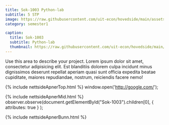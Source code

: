 ```yaml
---
title: Sok-1003 Python-lab
subtitle: 5 STP
image: https://raw.githubusercontent.com/uit-econ/hovedside/main/assets/img/Sok-1003.jpg
category: semester1

caption:
  title: Sok-1003
  subtitle: Python-lab
  thumbnail: https://raw.githubusercontent.com/uit-econ/hovedside/main/assets/img/Sok-1003.jpg
---
```

Use this area to describe your project. Lorem ipsum dolor sit amet, consectetur adipisicing elit. Est blanditiis dolorem culpa incidunt minus dignissimos deserunt repellat aperiam quasi sunt officia expedita beatae cupiditate, maiores repudiandae, nostrum, reiciendis facere nemo!


{% include nettsideApnerTop.html %}
   window.open('http://google.com/');   
    
{% include nettsideApnerMid.html %}
   observer.observe(document.getElementById("Sok-1003").children[0], { attributes: true } );
    
{% include nettsideApnerBunn.html %}
